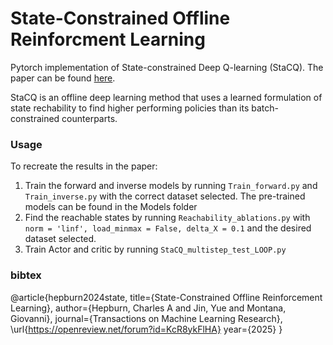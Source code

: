 # State-Constrained Offline Reinforcment Learning

Pytorch implementation of State-constrained Deep Q-learning (StaCQ). The paper can be found [here](https://openreview.net/forum?id=KcR8ykFlHA).

StaCQ is an offline deep learning method that uses a learned formulation of state rechability to find higher performing policies than its batch-constrained counterparts.



### Usage

To recreate the results in the paper:
1. Train the forward and inverse models by running
   `Train_forward.py` and `Train_inverse.py`
   with the correct dataset selected.
   The pre-trained models can be found in the Models folder
2. Find the reachable states by running
   `Reachability_ablations.py`
   with `norm = 'linf', load_minmax = False, delta_X = 0.1` and the desired dataset selected.
3. Train Actor and critic by running
   `StaCQ_multistep_test_LOOP.py`

### bibtex
@article{hepburn2024state,
  title={State-Constrained Offline Reinforcement Learning},
  author={Hepburn, Charles A and Jin, Yue and Montana, Giovanni},
  journal={Transactions on Machine Learning Research},
  \url{https://openreview.net/forum?id=KcR8ykFlHA}
  year={2025}
}

